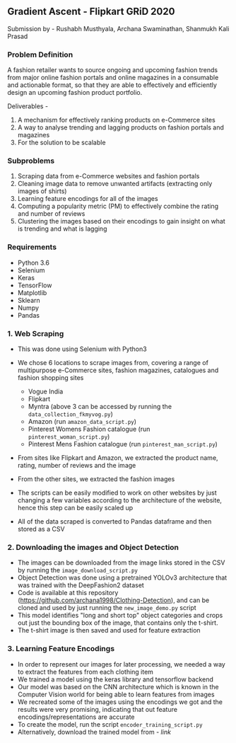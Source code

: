 ## Gradient Ascent - Flipkart GRiD 2020
Submission by -
Rushabh Musthyala,
Archana Swaminathan,
Shanmukh Kali Prasad 

### Problem Definition
A fashion retailer wants to source ongoing and upcoming fashion trends from major online fashion portals and online magazines in a consumable and actionable format, so that they are able to effectively and efficiently design an upcoming fashion product portfolio.

Deliverables -
1) A mechanism for effectively ranking products on e-Commerce sites
2) A way to analyse trending and lagging products on fashion portals and magazines
3) For the solution to be scalable   

### Subproblems 
1) Scraping data from e-Commerce websites and fashion portals
2) Cleaning image data to remove unwanted artifacts (extracting only images of shirts)
3) Learning feature encodings for all of the images
4) Computing a popularity metric (PM) to effectively combine the rating and number of reviews
5) Clustering the images based on their encodings to gain insight on what is trending and what is lagging

### Requirements 
 - Python 3.6
 - Selenium
 - Keras
 - TensorFlow
 - Matplotlib
 - Sklearn
 - Numpy
 - Pandas

### 1. Web Scraping
 - This was done using Selenium with Python3
 - We chose 6 locations to scrape images from, covering a range of multipurpose e-Commerce sites, fashion magazines, catalogues and fashion shopping sites
	 - Vogue India
	 - Flipkart
	 - Myntra 
	   (above 3 can be accessed by running the ```data_collection_fkmyvog.py```)
	 - Amazon (run ```amazon_data_script.py```)
	 - Pinterest Womens Fashion catalogue (run ```pinterest_woman_script.py```)
	 - Pinterest Mens Fashion catalogue (run ```pinterest_man_script.py```)
	 
 - From sites like Flipkart and Amazon, we extracted the product name, rating, number of reviews and the image
 - From the other sites, we extracted the fashion images
 - The scripts can be easily modified to work on other websites by just changing a few variables according to the architecture of the website, hence this step can be easily scaled up
 - All of the data scraped is converted to Pandas dataframe and then stored as a CSV
 
 ### 2. Downloading the images and Object Detection
 - The images can be downloaded from the image links stored in the CSV by running the ``` image_download_script.py ```
 - Object Detection was done using a pretrained YOLOv3 architecture that was trained with the DeepFashion2 dataset
 - Code is available at this repository (https://github.com/archana1998/Clothing-Detection), and can be cloned and used by just running the ```new_image_demo.py``` script
 - This model identifies "long and short top" object categories and crops out just the bounding box of the image, that contains only the t-shirt.
 - The t-shirt image is then saved and used for feature extraction

### 3. Learning Feature Encodings
 - In order to represent our images for later processing, we needed a way to extract the features from each clothing item
 - We trained a model using the keras library and tensorflow backend
 - Our model was based on the CNN architecture which is known in the Computer Vision world for being able to learn features from images
 - We recreated some of the images using the encodings we got and the results were very promising, indicating that out feature encodings/representations are accurate
 - To create the model, run the script `encoder_training_script.py`
 - Alternatively, download the trained model from - *link*
